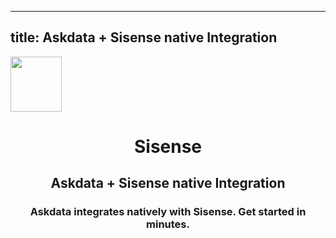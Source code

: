 
  ---
  title: Askdata + Sisense native Integration
  ---

<img class="dataset_icon" style="text-align: center;" width="82" height="88" src="https://chart.askdata.com/datasets/icons/sisense.png" alt="">
<h1 class="dataset_title" style="text-align: center;">Sisense</h1>
<h2 class="dataset_subtitle" style="text-align: center;">Askdata + Sisense native Integration</h2> 
<h3 class="dataset_description" style="text-align: center;">Askdata integrates natively with  Sisense. Get started in minutes.</h3> 

  